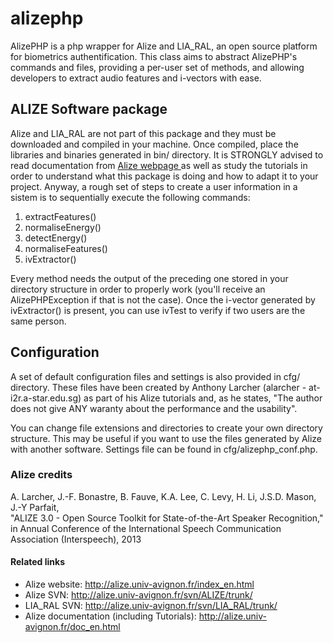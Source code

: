 alizephp
========

AlizePHP is a php wrapper for Alize and LIA_RAL, an open source platform for biometrics authentification. This class aims to abstract AlizePHP's commands and files, providing a per-user set of methods, and allowing developers to extract audio features and i-vectors with ease.

## ALIZE Software package

Alize and LIA_RAL are not part of this package and they must be downloaded and compiled in your machine. Once compiled, place the libraries and binaries generated in bin/ directory. It is STRONGLY advised to read documentation from [Alize webpage ](http://alize.univ-avignon.fr/index_en.html) as well as study the tutorials in order to understand what this package is doing and how to adapt it to your project. Anyway, a rough set of steps to create a user information in a sistem is to sequentially execute the following commands:

1. extractFeatures()
2. normaliseEnergy()
3. detectEnergy()
4. normaliseFeatures()
5. ivExtractor()

Every method needs the output of the preceding one stored in your directory structure in order to properly work (you'll receive an AlizePHPException if that is not the case). Once the i-vector generated by ivExtractor() is present, you can use ivTest to verify if two users are the same person.

## Configuration

A set of default configuration files and settings is also provided in cfg/ directory. These files have been created by Anthony Larcher (alarcher - at- i2r.a-star.edu.sg) as part of his Alize tutorials and, as he states, "The author does not give ANY waranty about the performance and the usability".

You can change file extensions and directories to create your own directory structure. This may be useful if you want to use the files generated by Alize with another software. Settings file can be found in cfg/alizephp_conf.php.

### Alize credits

A. Larcher, J.-F. Bonastre, B. Fauve, K.A. Lee, C. Levy, H. Li, J.S.D. Mason, J.-Y Parfait,   
"ALIZE 3.0 - Open Source Toolkit for State-of-the-Art Speaker Recognition,"   
in Annual Conference of the International Speech Communication Association (Interspeech), 2013  

#### Related links

* Alize website: http://alize.univ-avignon.fr/index_en.html
* Alize SVN: http://alize.univ-avignon.fr/svn/ALIZE/trunk/
* LIA_RAL SVN: http://alize.univ-avignon.fr/svn/LIA_RAL/trunk/
* Alize documentation (including Tutorials): http://alize.univ-avignon.fr/doc_en.html
